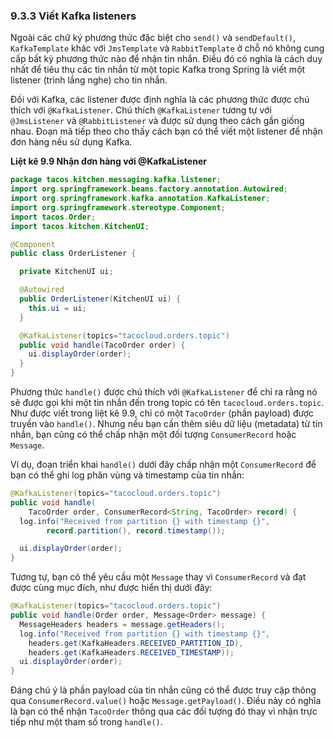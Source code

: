 ### 9.3.3 Viết Kafka listeners

Ngoài các chữ ký phương thức đặc biệt cho `send()` và `sendDefault()`, `KafkaTemplate` khác với `JmsTemplate` và `RabbitTemplate` ở chỗ nó không cung cấp bất kỳ phương thức nào để nhận tin nhắn. Điều đó có nghĩa là cách duy nhất để tiêu thụ các tin nhắn từ một topic Kafka trong Spring là viết một listener (trình lắng nghe) cho tin nhắn.

Đối với Kafka, các listener được định nghĩa là các phương thức được chú thích với `@KafkaListener`. Chú thích `@KafkaListener` tương tự với `@JmsListener` và `@RabbitListener` và được sử dụng theo cách gần giống nhau. Đoạn mã tiếp theo cho thấy cách bạn có thể viết một listener để nhận đơn hàng nếu sử dụng Kafka.

**Liệt kê 9.9 Nhận đơn hàng với @KafkaListener**

```java
package tacos.kitchen.messaging.kafka.listener;
import org.springframework.beans.factory.annotation.Autowired;
import org.springframework.kafka.annotation.KafkaListener;
import org.springframework.stereotype.Component;
import tacos.Order;
import tacos.kitchen.KitchenUI;

@Component
public class OrderListener {

  private KitchenUI ui;

  @Autowired
  public OrderListener(KitchenUI ui) {
    this.ui = ui;
  }

  @KafkaListener(topics="tacocloud.orders.topic")
  public void handle(TacoOrder order) {
    ui.displayOrder(order);
  }
}
```

Phương thức `handle()` được chú thích với `@KafkaListener` để chỉ ra rằng nó sẽ được gọi khi một tin nhắn đến trong topic có tên `tacocloud.orders.topic`. Như được viết trong liệt kê 9.9, chỉ có một `TacoOrder` (phần payload) được truyền vào `handle()`. Nhưng nếu bạn cần thêm siêu dữ liệu (metadata) từ tin nhắn, bạn cũng có thể chấp nhận một đối tượng `ConsumerRecord` hoặc `Message`.

Ví dụ, đoạn triển khai `handle()` dưới đây chấp nhận một `ConsumerRecord` để bạn có thể ghi log phân vùng và timestamp của tin nhắn:

```java
@KafkaListener(topics="tacocloud.orders.topic")
public void handle(
    TacoOrder order, ConsumerRecord<String, TacoOrder> record) {
  log.info("Received from partition {} with timestamp {}",
        record.partition(), record.timestamp());

  ui.displayOrder(order);
}
```

Tương tự, bạn có thể yêu cầu một `Message` thay vì `ConsumerRecord` và đạt được cùng mục đích, như được hiển thị dưới đây:

```java
@KafkaListener(topics="tacocloud.orders.topic")
public void handle(Order order, Message<Order> message) {
  MessageHeaders headers = message.getHeaders();
  log.info("Received from partition {} with timestamp {}",
    headers.get(KafkaHeaders.RECEIVED_PARTITION_ID),
    headers.get(KafkaHeaders.RECEIVED_TIMESTAMP));
  ui.displayOrder(order);
}
```

Đáng chú ý là phần payload của tin nhắn cũng có thể được truy cập thông qua `ConsumerRecord.value()` hoặc `Message.getPayload()`. Điều này có nghĩa là bạn có thể nhận `TacoOrder` thông qua các đối tượng đó thay vì nhận trực tiếp như một tham số trong `handle()`.
